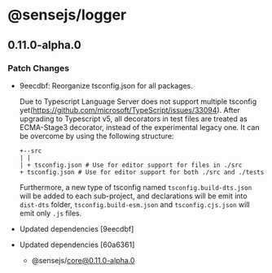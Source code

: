 # @sensejs/logger

## 0.11.0-alpha.0

### Patch Changes

- 9eecdbf: Reorganize tsconfig.json for all packages.

  Due to Typescript Language Server does not support multiple tsconfig yet(https://github.com/microsoft/TypeScript/issues/33094). After upgrading to Typescript v5, all decorators in test files are treated as ECMA-Stage3 decorator, instead of the experimental legacy one. It can be overcome by using the following structure:

  ```
  +--src
  | |
  | + tsconfig.json # Use for editor support for files in ./src
  + tsconfig.json # Use for editor support for both ./src and ./tests
  ```

  Furthermore, a new type of tsconfig named `tsconfig.build-dts.json` will be added to each sub-project, and declarations will be emit into `dist-dts` folder, `tsconfig.build-esm.json` and `tsconfig.cjs.json` will emit only `.js` files.

- Updated dependencies [9eecdbf]
- Updated dependencies [60a6361]
  - @sensejs/core@0.11.0-alpha.0

